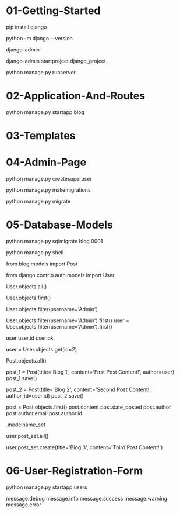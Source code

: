 # 01-Getting-Started

pip install django

python -m django --version

django-admin

django-admin startproject django_project .

python manage.py runserver


# 02-Application-And-Routes

python manage.py startapp blog


# 03-Templates

# 04-Admin-Page

python manage.py createsuperuser

python manage.py makemigrations

python manage.py migrate

# 05-Database-Models

python manage.py sqlmigrate blog 0001

python manage.py shell

from blog.models import Post

from django.contrib.auth.models import User

User.objects.all()

User.objects.first()

User.objects.filter(username='Admin')

User.objects.filter(username='Admin').first()
user = User.objects.filter(username='Admin').first()

user
user.id
user.pk

user = User.objects.get(id=2)


Post.objects.all()

post_1 = Post(title='Blog 1', content='First Post Content!', author=user)
post_1.save()

post_2 = Post(title='Blog 2', content='Second Post Content!', author_id=user.id)
post_2.save()

post = Post.objects.first()
post.content
post.date_posted
post.author
post.author.email
post.author.id

.modelname_set

user.post_set.all()

user.post_set.create(title='Blog 3', content='Third Post Content!')

# 06-User-Registration-Form

python manage.py startapp users

message.debug
message.info
message.success
message.warning
message.error